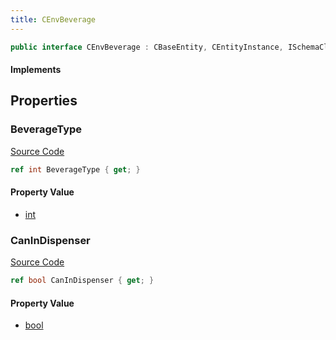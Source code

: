 ```yaml
---
title: CEnvBeverage
---
```


```csharp
public interface CEnvBeverage : CBaseEntity, CEntityInstance, ISchemaClass<CEntityInstance>, ISchemaClass<CBaseEntity>, ISchemaClass<CEnvBeverage>, ISchemaField, ISchemaClass, INativeHandle
```

#### Implements

## Properties

### BeverageType

[Source Code](https://github.com/swiftly-solution/swiftlys2/blob/beta/managed/src/SwiftlyS2.Generated/Schemas/Interfaces/CEnvBeverage.cs#L18)

```csharp
ref int BeverageType { get; }
```

#### Property Value

- [int](https://learn.microsoft.com/dotnet/api/system.int32)

### CanInDispenser

[Source Code](https://github.com/swiftly-solution/swiftlys2/blob/beta/managed/src/SwiftlyS2.Generated/Schemas/Interfaces/CEnvBeverage.cs#L16)

```csharp
ref bool CanInDispenser { get; }
```

#### Property Value

- [bool](https://learn.microsoft.com/dotnet/api/system.boolean)

